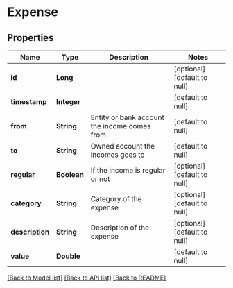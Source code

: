 # Expense
## Properties

| Name | Type | Description | Notes |
|------------ | ------------- | ------------- | -------------|
| **id** | **Long** |  | [optional] [default to null] |
| **timestamp** | **Integer** |  | [default to null] |
| **from** | **String** | Entity or bank account the income comes from | [default to null] |
| **to** | **String** | Owned account the incomes goes to | [default to null] |
| **regular** | **Boolean** | If the income is regular or not | [optional] [default to null] |
| **category** | **String** | Category of the expense | [optional] [default to null] |
| **description** | **String** | Description of the expense | [optional] [default to null] |
| **value** | **Double** |  | [default to null] |

[[Back to Model list]](../README.md#documentation-for-models) [[Back to API list]](../README.md#documentation-for-api-endpoints) [[Back to README]](../README.md)

